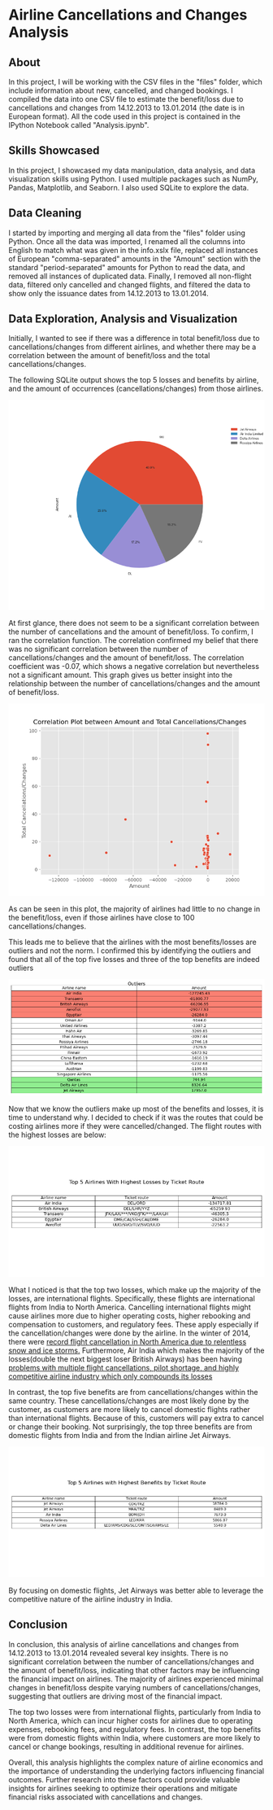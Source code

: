 # Airline Cancellations and Changes Analysis

## About

In this project, I will be working with the CSV files in the "files" folder, which include information about new, cancelled, and changed bookings. I compiled the data into one CSV file to estimate the benefit/loss due to cancellations and changes from 14.12.2013 to 13.01.2014 (the date is in European format). All the code used in this project is contained in the IPython Notebook called "Analysis.ipynb".


## Skills Showcased

In this project, I showcased my data manipulation, data analysis, and data visualization skills using Python. I used multiple packages such as NumPy, Pandas, Matplotlib, and Seaborn. I also used SQLite to explore the data.

## Data Cleaning

I started by importing and merging all data from the "files" folder using Python. Once all the data was imported, I renamed all the columns into English to match what was given in the info.xslx file, replaced all instances of European "comma-separated" amounts in the "Amount" section with the standard "period-separated" amounts for Python to read the data, and removed all instances of duplicated data. Finally, I removed all non-flight data, filtered only cancelled and changed flights, and filtered the data to show only the issuance dates from 14.12.2013 to 13.01.2014.

## Data Exploration, Analysis and Visualization

Initially, I wanted to see if there was a difference in total benefit/loss due to cancellations/changes from different airlines, and whether there may be a correlation between the amount of benefit/loss and the total cancellations/changes.

The following SQLite output shows the top 5 losses and benefits by airline, and the amount of occurrences (cancellations/changes) from those airlines.

![](gain_plot.png)

At first glance, there does not seem to be a significant correlation between the number of cancellations and the amount of benefit/loss. To confirm, I ran the correlation function. The correlation confirmed my belief that there was no significant correlation between the number of cancellations/changes and the amount of benefit/loss. The correlation coefficient was -0.07, which shows a negative correlation but nevertheless not a significant amount. This graph gives us better insight into the relationship between the number of cancellations/changes and the amount of benefit/loss.

![](output/correlation_plot.png)


As can be seen in this plot, the majority of airlines had little to no change in the benefit/loss, even if those airlines have close to 100 cancellations/changes.

This leads me to believe that the airlines with the most benefits/losses are outliers and not the norm. I confirmed this by identifying the outliers and found that all of the top five losses and three of the top benefits are indeed outliers

![](output/outliers_table.png)


Now that we know the outliers make up most of the benefits and losses, it is time to understand why. I decided to check if it was the routes that could be costing airlines more if they were cancelled/changed. The flight routes with the highest losses are below:

![](output/top_5_lowest_amounts_by_route.png)

What I noticed is that the top two losses, which make up the majority of the losses, are international flights. Specifically, these flights are international flights from India to North America. Cancelling international flights might cause airlines more due to higher operating costs, higher rebooking and compensation to customers, and regulatory fees. These apply especially if the cancellation/changes were done by the airline. In the winter of 2014, there were [record flight cancellation in North America due to relentless snow and ice storms.](https://www.businessinsider.com/a-record-number-of-flights-have-been-canceled-this-winter-2014-2) Furthermore, Air India which makes the majority of the losses(double the next biggest loser British Airways) has been having [problems with multiple flight cancellations, pilot shortage, and highly competitive airline industry which only compounds its losses](https://www.businesstoday.in/magazine/deep-dive/story/the-big-aviation-crisis-from-flight-cancellations-to-pilot-shortage-why-has-indias-aviation-story-gone-sour-427641-2024-04-30)

In contrast, the top five benefits are from cancellations/changes within the same country. These cancellations/changes are most likely done by the customer, as customers are more likely to cancel domestic flights rather than international flights. Because of this, customers will pay extra to cancel or change their booking. Not surprisingly, the top three benefits are from domestic flights from India and from the Indian airline Jet Airways.

![](output/top_5_highest_amounts_by_route.png)

By focusing on domestic flights, Jet Airways was better able to leverage the competitive nature of the airline industry in India.

## Conclusion

In conclusion, this analysis of airline cancellations and changes from 14.12.2013 to 13.01.2014 revealed several key insights. There is no significant correlation between the number of cancellations/changes and the amount of benefit/loss, indicating that other factors may be influencing the financial impact on airlines. The majority of airlines experienced minimal changes in benefit/loss despite varying numbers of cancellations/changes, suggesting that outliers are driving most of the financial impact.

The top two losses were from international flights, particularly from India to North America, which can incur higher costs for airlines due to operating expenses, rebooking fees, and regulatory fees. In contrast, the top benefits were from domestic flights within India, where customers are more likely to cancel or change bookings, resulting in additional revenue for airlines.

Overall, this analysis highlights the complex nature of airline economics and the importance of understanding the underlying factors influencing financial outcomes. Further research into these factors could provide valuable insights for airlines seeking to optimize their operations and mitigate financial risks associated with cancellations and changes.
